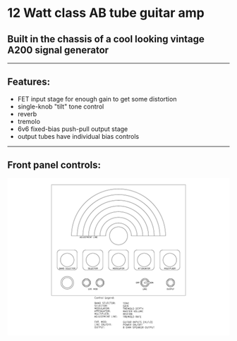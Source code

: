 # 12 Watt class AB tube guitar amp

## Built in the chassis of a cool looking vintage A200 signal generator

---

## Features:
- FET input stage for enough gain to get some distortion
- single-knob "tilt" tone control
- reverb
- tremolo
- 6v6 fixed-bias push-pull output stage
- output tubes have individual bias controls

---

## Front panel controls:

![](./pics/control_legend.png)